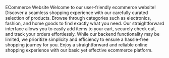 ECommerce Website
Welcome to our user-friendly ecommerce website! Discover a seamless shopping experience with our carefully curated selection of products. Browse through categories such as electronics, fashion, and home goods to find exactly what you need. Our straightforward interface allows you to easily add items to your cart, securely check out, and track your orders effortlessly. While our backend functionality may be limited, we prioritize simplicity and efficiency to ensure a hassle-free shopping journey for you. Enjoy a straightforward and reliable online shopping experience with our basic yet effective ecommerce platform.
